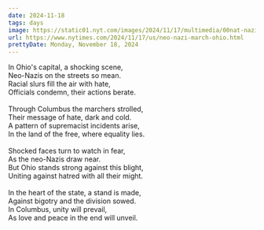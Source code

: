 ```yaml
---
date: 2024-11-18
tags: days
image: https://static01.nyt.com/images/2024/11/17/multimedia/00nat-nazi-march-2-wpzm/00nat-nazi-march-2-wpzm-facebookJumbo.jpg
url: https://www.nytimes.com/2024/11/17/us/neo-nazi-march-ohio.html
prettyDate: Monday, November 18, 2024
---
```

In Ohio's capital, a shocking scene,<br>Neo-Nazis on the streets so mean.<br>Racial slurs fill the air with hate,<br>Officials condemn, their actions berate.<br><br>Through Columbus the marchers strolled,<br>Their message of hate, dark and cold.<br>A pattern of supremacist incidents arise,<br>In the land of the free, where equality lies.<br><br>Shocked faces turn to watch in fear,<br>As the neo-Nazis draw near.<br>But Ohio stands strong against this blight,<br>Uniting against hatred with all their might.<br><br>In the heart of the state, a stand is made,<br>Against bigotry and the division sowed.<br>In Columbus, unity will prevail,<br>As love and peace in the end will unveil.